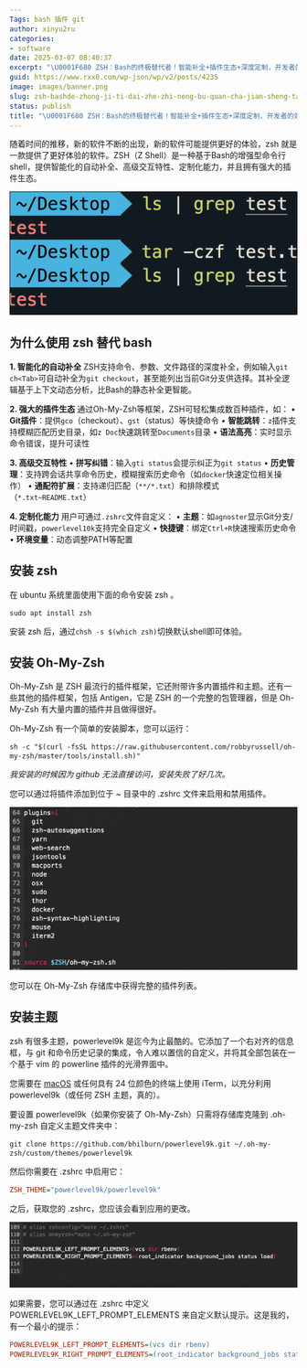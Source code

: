 ```yaml
---
Tags: bash 插件 git
author: xinyu2ru
categories:
- software
date: 2025-03-07 08:40:37
excerpt: "\U0001F680 ZSH：Bash的终极替代者！智能补全+插件生态+深度定制，开发者的效率神器！"
guid: https://www.rxx0.com/wp-json/wp/v2/posts/4235
image: images/banner.png
slug: zsh-bashde-zhong-ji-ti-dai-zhe-zhi-neng-bu-quan-cha-jian-sheng-tai-shen-du-ding-zhi-kai-fa-zhe-de-xiao-lu-shen-qi
status: publish
title: "\U0001F680 ZSH：Bash的终极替代者！智能补全+插件生态+深度定制，开发者的效率神器！"
---
```


随着时间的推移，新的软件不断的出现，新的软件可能提供更好的体验，zsh 就是一款提供了更好体验的软件。ZSH（Z Shell）是一种基于Bash的增强型命令行shell，提供智能化的自动补全、高级交互特性、定制化能力，并且拥有强大的插件生态。

![zsh](images/1741308037-2650f0342441494ee161c99bd6cea67b.png)

## 为什么使用 zsh 替代 bash

**1. 智能化的自动补全**
ZSH支持命令、参数、文件路径的深度补全，例如输入`git ch<Tab>`可自动补全为`git checkout`，甚至能列出当前Git分支供选择。其补全逻辑基于上下文动态分析，比Bash的静态补全更智能。

**2. 强大的插件生态**
通过Oh-My-Zsh等框架，ZSH可轻松集成数百种插件，如：
• **Git插件**：提供`gco`（checkout）、`gst`（status）等快捷命令
• **智能跳转**：`z`插件支持模糊匹配历史目录，如`z Doc`快速跳转至`Documents`目录
• **语法高亮**：实时显示命令错误，提升可读性

**3. 高级交互特性**
• **拼写纠错**：输入`gti status`会提示纠正为`git status`
• **历史管理**：支持跨会话共享命令历史，模糊搜索历史命令（如`docker`快速定位相关操作）
• **通配符扩展**：支持递归匹配（`**/*.txt`）和排除模式（`*.txt~README.txt`）

**4. 定制化能力**
用户可通过`.zshrc`文件自定义：
• **主题**：如`agnoster`显示Git分支/时间戳，`powerlevel10k`支持完全自定义
• **快捷键**：绑定`Ctrl+R`快速搜索历史命令
• **环境变量**：动态调整PATH等配置

## 安装 zsh

在 ubuntu 系统里面使用下面的命令安装 zsh 。

```ubuntu
sudo apt install zsh
```

安装 zsh 后，通过`chsh -s $(which zsh)`切换默认shell即可体验。

## 安装 Oh-My-Zsh

Oh-My-Zsh 是 ZSH 最流行的插件框架，它还附带许多内置插件和主题。还有一些其他的插件框架，包括 Antigen，它是 ZSH 的一个完整的包管理器，但是 Oh-My-Zsh 有大量内置的插件并且做得很好。

Oh-My-Zsh 有一个简单的安装脚本，您可以运行：

```ubuntu
sh -c "$(curl -fsSL https://raw.githubusercontent.com/robbyrussell/oh-my-zsh/master/tools/install.sh)"
```

_我安装的时候因为 github 无法直接访问，安装失败了好几次。_

您可以通过将插件添加到位于 ~ 目录中的 .zshrc 文件来启用和禁用插件。

![Oh-My-Zsh插件](images/1741308037-6a3dbf6f4ee73f2c50ea3c2eb05cfb04.png)

您可以在 Oh-My-Zsh 存储库中获得完整的插件列表。

## 安装主题

zsh 有很多主题，powerlevel9k 是迄今为止最酷的。它添加了一个右对齐的信息框，与 git 和命令历史记录的集成，令人难以置信的自定义，并将其全部包装在一个基于 vim 的 powerline 插件的光滑界面中。

您需要在 [macOS](https://cn.mac-os.org/?cat=macos) 或任何具有 24 位颜色的终端上使用 iTerm，以充分利用 powerlevel9k（或任何 ZSH 主题，真的）。

要设置 powerlevel9k（如果你安装了 Oh-My-Zsh）只需将存储库克隆到 .oh-my-zsh 自定义主题文件夹中：

```git
git clone https://github.com/bhilburn/powerlevel9k.git ~/.oh-my-zsh/custom/themes/powerlevel9k
```

然后你需要在 .zshrc 中启用它：

```ini
ZSH_THEME="powerlevel9k/powerlevel9k"
```

之后，获取您的 .zshrc，您应该会看到应用的更改。

![POWERLEVEL9K_LEFT_PROMPT_ELEMENTS ](images/1741308037-42698ea7494f53d17f6a29f3b0d1e79e.png)

如果需要，您可以通过在 .zshrc 中定义 POWERLEVEL9K\_LEFT\_PROMPT\_ELEMENTS 来自定义默认提示。这是我的，有一个最小的提示：

```ini
POWERLEVEL9K_LEFT_PROMPT_ELEMENTS=(vcs dir rbenv)
POWERLEVEL9K_RIGHT_PROMPT_ELEMENTS=(root_indicator background_jobs status load)
```